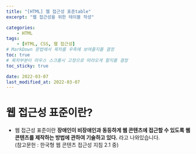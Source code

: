 ```yaml
---
title: "[HTML] 웹 접근성 표준table"
excerpt: "웹 접근성을 위한 테이블 작성"

categories:
    - HTML
tags:
    - [HTML, CSS, 웹 접근성]
# MarkDown 문법에서 목차를 우측에 보여줄지를 결정
toc: true
# 목차부분이 마우스 스크롤시 고정으로 따라오게 할지를 결정
toc_sticky: true

date: 2022-03-07
last_modified_at: 2022-03-07
---
```


# 웹 접근성 표준이란?
- 웹 접근성 표준이란 **장애인이 비장애인과 동등하게 웹 콘텐츠에 접근할 수 있도록 웹 콘텐츠를 제작하는 방법에 관하여 기술하고 있다.** 라고 나와있습니다.   
(참고문헌 : 한국형 웹 콘텐츠 접근성 지침 2.1 중)